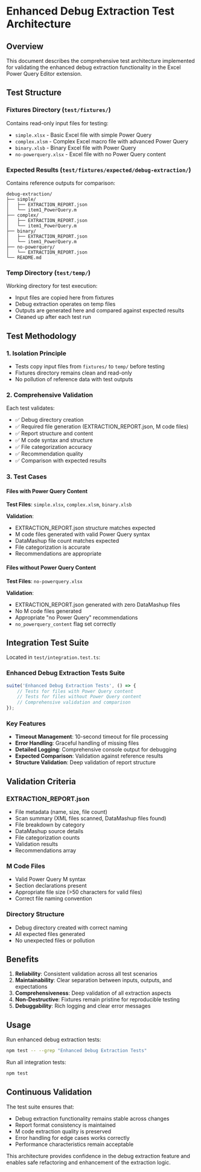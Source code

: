 # Enhanced Debug Extraction Test Architecture

## Overview

This document describes the comprehensive test architecture implemented for validating the enhanced debug extraction functionality in the Excel Power Query Editor extension.

## Test Structure

### Fixtures Directory (`test/fixtures/`)
Contains read-only input files for testing:
- `simple.xlsx` - Basic Excel file with simple Power Query
- `complex.xlsm` - Complex Excel macro file with advanced Power Query
- `binary.xlsb` - Binary Excel file with Power Query
- `no-powerquery.xlsx` - Excel file with no Power Query content

### Expected Results (`test/fixtures/expected/debug-extraction/`)
Contains reference outputs for comparison:
```
debug-extraction/
├── simple/
│   ├── EXTRACTION_REPORT.json
│   └── item1_PowerQuery.m
├── complex/
│   ├── EXTRACTION_REPORT.json  
│   └── item1_PowerQuery.m
├── binary/
│   ├── EXTRACTION_REPORT.json
│   └── item1_PowerQuery.m
├── no-powerquery/
│   └── EXTRACTION_REPORT.json
└── README.md
```

### Temp Directory (`test/temp/`)
Working directory for test execution:
- Input files are copied here from fixtures
- Debug extraction operates on temp files
- Outputs are generated here and compared against expected results
- Cleaned up after each test run

## Test Methodology

### 1. Isolation Principle
- Tests copy input files from `fixtures/` to `temp/` before testing
- Fixtures directory remains clean and read-only
- No pollution of reference data with test outputs

### 2. Comprehensive Validation
Each test validates:
- ✅ Debug directory creation
- ✅ Required file generation (EXTRACTION_REPORT.json, M code files)
- ✅ Report structure and content
- ✅ M code syntax and structure
- ✅ File categorization accuracy
- ✅ Recommendation quality
- ✅ Comparison with expected results

### 3. Test Cases

#### Files with Power Query Content
**Test Files**: `simple.xlsx`, `complex.xlsm`, `binary.xlsb`

**Validation**:
- EXTRACTION_REPORT.json structure matches expected
- M code files generated with valid Power Query syntax
- DataMashup file count matches expected
- File categorization is accurate
- Recommendations are appropriate

#### Files without Power Query Content  
**Test Files**: `no-powerquery.xlsx`

**Validation**:
- EXTRACTION_REPORT.json generated with zero DataMashup files
- No M code files generated
- Appropriate "no Power Query" recommendations
- `no_powerquery_content` flag set correctly

## Integration Test Suite

Located in `test/integration.test.ts`:

### Enhanced Debug Extraction Tests Suite
```typescript
suite('Enhanced Debug Extraction Tests', () => {
    // Tests for files with Power Query content
    // Tests for files without Power Query content
    // Comprehensive validation and comparison
});
```

### Key Features
- **Timeout Management**: 10-second timeout for file processing
- **Error Handling**: Graceful handling of missing files
- **Detailed Logging**: Comprehensive console output for debugging
- **Expected Comparison**: Validation against reference results
- **Structure Validation**: Deep validation of report structure

## Validation Criteria

### EXTRACTION_REPORT.json
- File metadata (name, size, file count)
- Scan summary (XML files scanned, DataMashup files found)
- File breakdown by category
- DataMashup source details
- File categorization counts
- Validation results
- Recommendations array

### M Code Files
- Valid Power Query M syntax
- Section declarations present
- Appropriate file size (>50 characters for valid files)
- Correct file naming convention

### Directory Structure
- Debug directory created with correct naming
- All expected files generated
- No unexpected files or pollution

## Benefits

1. **Reliability**: Consistent validation across all test scenarios
2. **Maintainability**: Clear separation between inputs, outputs, and expectations
3. **Comprehensiveness**: Deep validation of all extraction aspects
4. **Non-Destructive**: Fixtures remain pristine for reproducible testing
5. **Debuggability**: Rich logging and clear error messages

## Usage

Run enhanced debug extraction tests:
```bash
npm test -- --grep "Enhanced Debug Extraction Tests"
```

Run all integration tests:
```bash
npm test
```

## Continuous Validation

The test suite ensures that:
- Debug extraction functionality remains stable across changes
- Report format consistency is maintained
- M code extraction quality is preserved
- Error handling for edge cases works correctly
- Performance characteristics remain acceptable

This architecture provides confidence in the debug extraction feature and enables safe refactoring and enhancement of the extraction logic.
